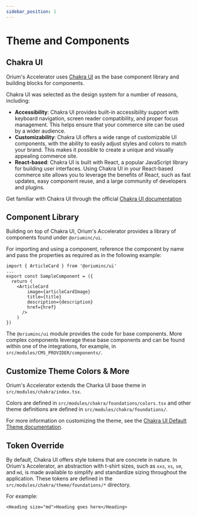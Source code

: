 ```yaml
---
sidebar_position: 1
---
```


# Theme and Components

## Chakra UI

Orium's Accelerator uses [Chakra UI](https://chakra-ui.com) as the base component library and building blocks for components.

Chakra UI was selected as the design system for a number of reasons, including:

* **Accessibility**: Chakra UI provides built-in accessibility support with keyboard navigation, screen reader compatibility, and proper focus management. This helps ensure that your commerce site can be used by a wider audience.
* **Customizability**: Chakra UI offers a wide range of customizable UI components, with the ability to easily adjust styles and colors to match your brand. This makes it possible to create a unique and visually appealing commerce site.
* **React-based**: Chakra UI is built with React, a popular JavaScript library for building user interfaces. Using Chakra UI in your React-based commerce site allows you to leverage the benefits of React, such as fast updates, easy component reuse, and a large community of developers and plugins.

Get familiar with Chakra UI through the official [Chakra UI documentation](https://chakra-ui.com/getting-started)

## Component Library

Building on top of Chakra UI, Orium's Accelerator provides a library of components found under `@oriuminc/ui`.

For importing and using a component, reference the component by name and pass the properties as required as in the following example:

```tsx
import { ArticleCard } from '@oriuminc/ui'
...
export const SampleComponent = ({
  return (
    <ArticleCard
        image={articleCardImage}
        title={title}
        description={description}
        href={href}
      />
    )
})
```

The `@oriuminc/ui` module provides the code for base components. More complex components leverage these base components and can be found within one of the integrations, for example, in `src/modules/CMS_PROVIDER/components/`.

## Customize Theme Colors & More

Orium's Accelerator extends the Charka UI base theme in `src/modules/chakra/index.tsx`.

Colors are defined in `src/modules/chakra/foundations/colors.tsx` and other theme definitions are defined in `src/modules/chakra/foundations/`.

For more information on customizing the theme, see the [Chakra UI Default Theme documentation](https://chakra-ui.com/docs/styled-system/theme).

## Token Override

By default, Chakra UI offers style tokens that are concrete in nature. In Orium's Accelerator, an abstraction with t-shirt sizes, such as `xxs`, `xs`, `sm`, and `md`, is made available to simplify and standardize sizing throughout the application. These tokens are defined in the `src/modules/chakra/theme/foundations/*` directory.

For example:

```tsx
<Heading size="md">Heading goes here</Heading>
```
